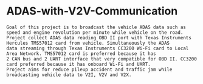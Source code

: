 # ADAS-with-V2V-Communication

    Goal of this project is to broadcast the vehicle ADAS data such as speed and engine revolution per minute while vehicle on the road.
    Project collect ADAS data reading OBD II port with Texas Instruments Hercules TMS57012 card from vehicle. Simultaneously the ADAS 
    data streaming through Texas Instruments CC3200 Wi-Fi card to Local Area Network. TMS57012 card is preferred because it has
    2 CAN bus and 2 UART interface that very compatible for OBD II. CC3200 card preferred because it has onboard Wi-Fi and UART.
    Project aims for reduce pileup accident and traffic jam while broadcasting vehicle data to V2I, V2V and V2X. 
